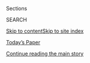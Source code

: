 <div id="app">

<div>

<div class="NYTAppHideMasthead css-1r6wvpq e1suatyy0">

<div class="section css-ui9rw0 e1suatyy2">

<div class="css-eph4ug er09x8g0">

<div class="css-6n7j50">

</div>

<span class="css-1dv1kvn">Sections</span>

<div class="css-10488qs">

<span class="css-1dv1kvn">SEARCH</span>

</div>

[Skip to content](#site-content)[Skip to site
index](#site-index)

</div>

<div class="css-10698na e1huz5gh0">

</div>

</div>

<div id="masthead-bar-one" class="section hasLinks css-15hmgas e1csuq9d3">

<div class="css-uqyvli e1csuq9d0">

</div>

<div class="css-1uqjmks e1csuq9d1">

</div>

<div class="css-9e9ivx">

[](https://myaccount.nytimes.com/auth/login?response_type=cookie&client_id=vi)

</div>

<div class="css-1bvtpon e1csuq9d2">

[Today’s Paper](https://www.nytimes.com/section/todayspaper)

</div>

</div>

</div>

</div>

<div data-aria-hidden="false">

<div id="site-content" data-role="main">

<div id="top-wrapper" class="css-15p45cc eaca97t0" type="top">

<div id="top-slug" class="css-19x0jxb eaca97t1" hidden="">

Advertisement

</div>

[Continue reading the main
story](#after-top)

<div class="ad top-wrapper" style="text-align:center;height:100%;display:block;min-height:90px">

<div id="top" class="place-ad" data-position="top" data-size-key="top">

</div>

</div>

<div id="after-top">

</div>

</div>

<div id="byline" class="section css-15h4p1b e9abtgs0">

<div class="css-1j21atc e1svk9qx1">

<div class="css-nfcc9b e1svk9qx3">

<div class="css-cnx41t">

![Portrait of Doug
Glanville](https://static01.nyt.com/images/2013/10/04/opinion/Glanville-contributor/Glanville-contributor-thumbLarge-v2.jpg)

</div>

<div class="css-vl9dhg e1svk9qx5">

<div class="css-1nrhkj6 e1svk9qx6">

# Doug Glanville

</div>

## <span></span>

Doug Glanville was an outfielder for the Philadelphia Phillies, Chicago
Cubs and Texas Rangers, and is the author of “The Game From Where I
Stand.”

</div>

</div>

</div>

<div>

<div id="mid1-wrapper" class="css-1mn4oms eaca97t0" type="rank">

<div id="mid1-slug" class="css-1tag3rd eaca97t1">

Advertisement

</div>

[Continue reading the main
story](#after-mid1)

<div id="mid1" class="ad mid1-wrapper" style="text-align:center;height:100%;display:block">

</div>

<div id="after-mid1">

</div>

</div>

</div>

<div class="css-185go5a e1o5byef0">

<div class="css-15cbhtu">

  - [Latest](#stream-panel)
  - <span class="css-6n7j50">Search</span>
    <div class="control">
    <div class="label-container css-1dv1kvn">
    Search
    </div>
    <div class="css-wm4t3d">
    **<span id="clear-search-input" class="css-1dv1kvn">Clear this text
    input</span>
    </div>
    </div>
    <span class="css-1iovbfw"></span>

<div id="stream-panel" class="section css-8msx5b e1jz0cab1">

<div class="css-13mho3u">

1.  
    
    <div class="css-1cp3ece">
    
    <div class="css-1l4spti">
    
    [](/2020/08/02/opinion/baseball-coronavirus-Marlins.html)
    
    <div class="css-79elbk">
    
    ![](https://static01.nyt.com/images/2020/08/02/opinion/02glanvillepromo/02glanvillepromo-thumbWide.jpg?quality=75&auto=webp&disable=upscale)
    
    </div>
    
    ## Baseball Is Playing for Its Life, and Ours
    
    An outbreak of infections soon after reopening has struck a blow at
    more than just the Marlins.
    
    <div class="css-1nqbnmb ea5icrr0">
    
    By <span class="css-1n7hynb">Doug
    Glanville</span>
    
    </div>
    
    </div>
    
    <div class="css-1lc2l26 e1xfvim33">
    
    </div>
    
    </div>

2.  
    
    <div class="css-1cp3ece">
    
    <div class="css-1l4spti">
    
    [](/2020/01/21/opinion/the-astros-cheating.html)
    
    <div class="css-79elbk">
    
    ![](https://static01.nyt.com/images/2020/01/21/opinion/21Glanville/21Glanville-thumbWide.jpg?quality=75&auto=webp&disable=upscale)
    
    </div>
    
    ## Baseball’s Existential Crisis
    
    The Astros cheating scandal calls into question the fundamental
    values of the game.
    
    <div class="css-1nqbnmb ea5icrr0">
    
    By <span class="css-1n7hynb">Doug
    Glanville</span>
    
    </div>
    
    </div>
    
    <div class="css-1lc2l26 e1xfvim33">
    
    </div>
    
    </div>

3.  
    
    <div class="css-1cp3ece">
    
    <div class="css-1l4spti">
    
    [](/2019/05/18/opinion/sunday/doug-glanville-cubs.html)
    
    <div class="css-79elbk">
    
    ![](https://static01.nyt.com/images/2019/05/19/opinion/sunday/19Glanville/6771dbaa96ea4134bf96d52222c57b67-thumbWide.jpg?quality=75&auto=webp&disable=upscale)
    
    </div>
    
    ## I Was Racially Taunted on Television. Wasn’t I?
    
    Bigotry thrives in vagueness. It can be cowardly with double
    meanings.
    
    <div class="css-1nqbnmb ea5icrr0">
    
    By <span class="css-1n7hynb">Doug
    Glanville</span>
    
    </div>
    
    </div>
    
    <div class="css-1lc2l26 e1xfvim33">
    
    </div>
    
    </div>

4.  
    
    <div class="css-1cp3ece">
    
    <div class="css-1l4spti">
    
    [](/2019/03/01/opinion/glanville-baseball-spring-training.html)
    
    <div class="css-79elbk">
    
    ![](https://static01.nyt.com/images/2019/03/02/opinion/02glanvilleWeb/02glanvilleWeb-thumbWide.jpg?quality=75&auto=webp&disable=upscale)
    
    </div>
    
    ## The Fine Print of Baseball’s Spring
    
    For some players, the sense of beginnings and hope is tempered by
    the thought: Is this my last one?
    
    <div class="css-1nqbnmb ea5icrr0">
    
    By <span class="css-1n7hynb">Doug
    Glanville</span>
    
    </div>
    
    </div>
    
    <div class="css-1lc2l26 e1xfvim33">
    
    </div>
    
    </div>

5.  
    
    <div class="css-1cp3ece">
    
    <div class="css-1l4spti">
    
    [](/2018/08/25/opinion/baseball-nicknames.html)
    
    <div class="css-79elbk">
    
    ![](https://static01.nyt.com/images/2018/08/25/opinion/25glanville1/25glanville1-thumbWide.jpg?quality=75&auto=webp&disable=upscale)
    
    </div>
    
    ## The Magic of the Baseball Nickname
    
    Endearing monikers make players at once iconic and personal.
    
    <div class="css-1nqbnmb ea5icrr0">
    
    By <span class="css-1n7hynb">Doug
    Glanville</span>
    
    </div>
    
    </div>
    
    <div class="css-1lc2l26 e1xfvim33">
    
    </div>
    
    </div>

6.  
    
    <div class="css-1cp3ece">
    
    <div class="css-1l4spti">
    
    [](/2018/07/27/opinion/baseball-retirement-chase-utley-mlb-dodgers-phillies.html)
    
    <div class="css-79elbk">
    
    ![](https://static01.nyt.com/images/2018/07/28/opinion/28glanvilleWeb/28glanvilleWeb-thumbWide.jpg?quality=75&auto=webp&disable=upscale)
    
    </div>
    
    ## Designated for Assignment ... Permanently
    
    When do baseball players know it’s time to retire? And how do they
    handle it?
    
    <div class="css-1nqbnmb ea5icrr0">
    
    By <span class="css-1n7hynb">Doug
    Glanville</span>
    
    </div>
    
    </div>
    
    <div class="css-1lc2l26 e1xfvim33">
    
    </div>
    
    </div>

7.  
    
    <div class="css-1cp3ece">
    
    <div class="css-1l4spti">
    
    [](/2018/04/06/opinion/baseballs-unwritten-rules.html)
    
    <div class="css-79elbk">
    
    ![](https://static01.nyt.com/images/2018/04/07/opinion/07Glanville/07Glanville-thumbWide-v2.jpg?quality=75&auto=webp&disable=upscale)
    
    </div>
    
    ### <span class="css-m70j1g">Op-Ed Contributor</span>
    
    ## Baseball’s Unwritten Rules
    
    Are they a good thing? Yes. We should be happy that grace is still
    considered a goal of fair play.
    
    <div class="css-1nqbnmb ea5icrr0">
    
    By <span class="css-1n7hynb">Doug
    Glanville</span>
    
    </div>
    
    </div>
    
    <div class="css-1lc2l26 e1xfvim33">
    
    </div>
    
    </div>

8.  
    
    <div class="css-1cp3ece">
    
    <div class="css-1l4spti">
    
    [](/2018/03/28/opinion/baseball-season-begins.html)
    
    <div class="css-79elbk">
    
    ![](https://static01.nyt.com/images/2018/03/28/opinion/28glanville/28glanville-thumbWide.jpg?quality=75&auto=webp&disable=upscale)
    
    </div>
    
    ### <span class="css-m70j1g">Op-Ed Contributor</span>
    
    ## Don’t Judge Baseball Players by Their Metrics — Or Their Background
    
    Numbers won’t tell you what kind of teammate a player is.
    
    <div class="css-1nqbnmb ea5icrr0">
    
    By <span class="css-1n7hynb">Doug
    Glanville</span>
    
    </div>
    
    </div>
    
    <div class="css-1lc2l26 e1xfvim33">
    
    </div>
    
    </div>

9.  
    
    <div class="css-1cp3ece">
    
    <div class="css-1l4spti">
    
    [](/2017/10/31/opinion/contributors/astros-dodgers-world-series.html)
    
    <div class="css-79elbk">
    
    ![](https://static01.nyt.com/images/2017/10/31/opinion/31glanvilleWeb/31glanvilleWeb-thumbWide.jpg?quality=75&auto=webp&disable=upscale)
    
    </div>
    
    ### <span class="css-m70j1g">Contributing Op-Ed Writer</span>
    
    ## The Crucial Role of World Series Losers
    
    Even failure has meaning, and the lessons — for fans, too — are
    sometimes more valuable.
    
    <div class="css-1nqbnmb ea5icrr0">
    
    By <span class="css-1n7hynb">Doug
    Glanville</span>
    
    </div>
    
    </div>
    
    <div class="css-1lc2l26 e1xfvim33">
    
    </div>
    
    </div>

10. 
    
    <div class="css-1cp3ece">
    
    <div class="css-1l4spti">
    
    [](/2017/10/06/opinion/police-baseball.html)
    
    <div class="css-79elbk">
    
    ![](https://static01.nyt.com/images/2017/10/07/opinion/07glanvilleWeb/07glanvilleWeb-thumbWide.jpg?quality=75&auto=webp&disable=upscale)
    
    </div>
    
    ### <span class="css-m70j1g">Contributing Op-Ed Writer</span>
    
    ## What I Learned About Cops From Baseball
    
    Spending time with police officers as a kid gave me an opportunity
    to see them as people.
    
    <div class="css-1nqbnmb ea5icrr0">
    
    By <span class="css-1n7hynb">Doug Glanville</span>
    
    </div>
    
    </div>
    
    <div class="css-1lc2l26 e1xfvim33">
    
    </div>
    
    </div>

<div class="css-13mho3u">

<div class="css-1t62hi8">

<div class="css-1stvaey">

Show
More

<div>

<div style="border:0;clip:rect(0 0 0 0);height:1px;margin:-1px;overflow:hidden;white-space:nowrap;padding:0;width:1px;position:absolute" data-role="log" data-aria-live="assertive">

</div>

<div style="border:0;clip:rect(0 0 0 0);height:1px;margin:-1px;overflow:hidden;white-space:nowrap;padding:0;width:1px;position:absolute" data-role="log" data-aria-live="assertive">

</div>

<div style="border:0;clip:rect(0 0 0 0);height:1px;margin:-1px;overflow:hidden;white-space:nowrap;padding:0;width:1px;position:absolute" data-role="log" data-aria-live="polite">

</div>

<div style="border:0;clip:rect(0 0 0 0);height:1px;margin:-1px;overflow:hidden;white-space:nowrap;padding:0;width:1px;position:absolute" data-role="log" data-aria-live="polite">

</div>

</div>

</div>

</div>

</div>

</div>

<div class="css-g6hk37 supplemental">

<div id="mid2-wrapper" class="css-10wkyv7 eaca97t0" type="lede">

<div id="mid2-slug" class="css-1tag3rd eaca97t1">

Advertisement

</div>

[Continue reading the main
story](#after-mid2)

<div id="mid2" class="ad mid2-wrapper" style="text-align:center;height:100%;display:block;min-height:250px">

</div>

<div id="after-mid2">

</div>

</div>

</div>

</div>

</div>

</div>

</div>

</div>

## Site Index

<div>

</div>

## Site Information Navigation

  - [© <span>2020</span> <span>The New York Times
    Company</span>](https://help.nytimes.com/hc/en-us/articles/115014792127-Copyright-notice)

<!-- end list -->

  - [NYTCo](https://www.nytco.com/)
  - [Contact
    Us](https://help.nytimes.com/hc/en-us/articles/115015385887-Contact-Us)
  - [Work with us](https://www.nytco.com/careers/)
  - [Advertise](https://nytmediakit.com/)
  - [T Brand Studio](http://www.tbrandstudio.com/)
  - [Your Ad
    Choices](https://www.nytimes.com/privacy/cookie-policy#how-do-i-manage-trackers)
  - [Privacy](https://www.nytimes.com/privacy)
  - [Terms of
    Service](https://help.nytimes.com/hc/en-us/articles/115014893428-Terms-of-service)
  - [Terms of
    Sale](https://help.nytimes.com/hc/en-us/articles/115014893968-Terms-of-sale)
  - [Site
    Map](https://spiderbites.nytimes.com)
  - [Help](https://help.nytimes.com/hc/en-us)
  - [Subscriptions](https://www.nytimes.com/subscription?campaignId=37WXW)

</div>

</div>
